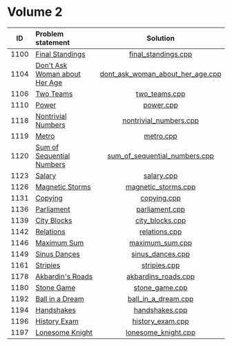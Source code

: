 # Volume 2

|  ID  |         Problem statement         |               Solution               |
|:----:|:----------------------------------|:------------------------------------:|
| 1100 | [Final Standings][]               | [final_standings.cpp][]              |
| 1104 | [Don't Ask Woman about Her Age][] | [dont_ask_woman_about_her_age.cpp][] |
| 1106 | [Two Teams][]                     | [two_teams.cpp][]                    |
| 1110 | [Power][]                         | [power.cpp][]                        |
| 1118 | [Nontrivial Numbers][]            | [nontrivial_numbers.cpp][]           |
| 1119 | [Metro][]                         | [metro.cpp][]                        |
| 1120 | [Sum of Sequential Numbers][]     | [sum_of_sequential_numbers.cpp][]    |
| 1123 | [Salary][]                        | [salary.cpp][]                       |
| 1126 | [Magnetic Storms][]               | [magnetic_storms.cpp][]              |
| 1131 | [Copying][]                       | [copying.cpp][]                      |
| 1136 | [Parliament][]                    | [parliament.cpp][]                   |
| 1139 | [City Blocks][]                   | [city_blocks.cpp][]                  |
| 1142 | [Relations][]                     | [relations.cpp][]                    |
| 1146 | [Maximum Sum][]                   | [maximum_sum.cpp][]                  |
| 1149 | [Sinus Dances][]                  | [sinus_dances.cpp][]                 |
| 1161 | [Stripies][]                      | [stripies.cpp][]                     |
| 1178 | [Akbardin's Roads][]              | [akbardins_roads.cpp][]              |
| 1180 | [Stone Game][]                    | [stone_game.cpp][]                   |
| 1192 | [Ball in a Dream][]               | [ball_in_a_dream.cpp][]              |
| 1194 | [Handshakes][]                    | [handshakes.cpp][]                   |
| 1196 | [History Exam][]                  | [history_exam.cpp][]                 |
| 1197 | [Lonesome Knight][]               | [lonesome_knight.cpp][]              |

[Final Standings]:               http://acm.timus.ru/problem.aspx?space=1&num=1100
[Don't Ask Woman about Her Age]: http://acm.timus.ru/problem.aspx?space=1&num=1104
[Two Teams]:                     http://acm.timus.ru/problem.aspx?space=1&num=1106
[Power]:                         http://acm.timus.ru/problem.aspx?space=1&num=1110
[Nontrivial Numbers]:            http://acm.timus.ru/problem.aspx?space=1&num=1118
[Metro]:                         http://acm.timus.ru/problem.aspx?space=1&num=1119
[Sum of Sequential Numbers]:     http://acm.timus.ru/problem.aspx?space=1&num=1120
[Salary]:                        http://acm.timus.ru/problem.aspx?space=1&num=1123
[Magnetic Storms]:               http://acm.timus.ru/problem.aspx?space=1&num=1126
[Copying]:                       http://acm.timus.ru/problem.aspx?space=1&num=1131
[Parliament]:                    http://acm.timus.ru/problem.aspx?space=1&num=1136
[City Blocks]:                   http://acm.timus.ru/problem.aspx?space=1&num=1139
[Relations]:                     http://acm.timus.ru/problem.aspx?space=1&num=1142
[Maximum Sum]:                   http://acm.timus.ru/problem.aspx?space=1&num=1146
[Sinus Dances]:                  http://acm.timus.ru/problem.aspx?space=1&num=1149
[Stripies]:                      http://acm.timus.ru/problem.aspx?space=1&num=1161
[Akbardin's Roads]:              http://acm.timus.ru/problem.aspx?space=1&num=1178
[Stone Game]:                    http://acm.timus.ru/problem.aspx?space=1&num=1180
[Ball in a Dream]:               http://acm.timus.ru/problem.aspx?space=1&num=1192
[Handshakes]:                    http://acm.timus.ru/problem.aspx?space=1&num=1194
[History Exam]:                  http://acm.timus.ru/problem.aspx?space=1&num=1196
[Lonesome Knight]:               http://acm.timus.ru/problem.aspx?space=1&num=1197

[final_standings.cpp]:              final_standings.cpp
[dont_ask_woman_about_her_age.cpp]: dont_ask_woman_about_her_age.cpp
[two_teams.cpp]:                    two_teams.cpp
[power.cpp]:                        power.cpp
[nontrivial_numbers.cpp]:           nontrivial_numbers.cpp
[metro.cpp]:                        metro.cpp
[sum_of_sequential_numbers.cpp]:    sum_of_sequential_numbers.cpp
[salary.cpp]:                       salary.cpp
[magnetic_storms.cpp]:              magnetic_storms.cpp
[copying.cpp]:                      copying.cpp
[parliament.cpp]:                   parliament.cpp
[city_blocks.cpp]:                  city_blocks.cpp
[relations.cpp]:                    relations.cpp
[maximum_sum.cpp]:                  maximum_sum.cpp
[sinus_dances.cpp]:                 sinus_dances.cpp
[stripies.cpp]:                     stripies.cpp
[akbardins_roads.cpp]:              akbardins_roads.cpp
[stone_game.cpp]:                   stone_game.cpp
[ball_in_a_dream.cpp]:              ball_in_a_dream.cpp
[handshakes.cpp]:                   handshakes.cpp
[history_exam.cpp]:                 history_exam.cpp
[lonesome_knight.cpp]:              lonesome_knight.cpp
